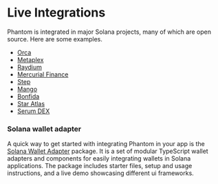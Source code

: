 # Live Integrations

Phantom is integrated in major Solana projects, many of which are open source. Here are some examples.

* [Orca](https://orca.so)
* [Metaplex](https://www.metaplex.com/)
* [Raydium](https://raydium.io)
* [Mercurial Finance](https://www.mercurial.finance/)
* [Step](https://step.finance)
* [Mango](https://mango.markets)
* [Bonfida](https://bonfida.com)
* [Star Atlas](https://staratlas.com/)
* [Serum DEX](https://github.com/project-serum/serum-dex-ui/blob/master/src/wallet-adapters/phantom/index.tsx)

### Solana wallet adapter

A quick way to get started with integrating Phantom in your app is the [Solana Wallet Adapter](https://github.com/solana-labs/wallet-adapter/) package. It is a set of modular TypeScript wallet adapters and components for easily integrating wallets in Solana applications. The package includes starter files, setup and usage instructions, and a live demo showcasing different ui frameworks.

